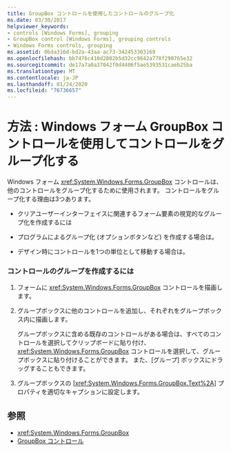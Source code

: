 ```yaml
---
title: GroupBox コントロールを使用したコントロールのグループ化
ms.date: 03/30/2017
helpviewer_keywords:
- controls [Windows Forms], grouping
- GroupBox control [Windows Forms], grouping controls
- Windows Forms controls, grouping
ms.assetid: 0bda316d-bd2a-43aa-ac73-342453303169
ms.openlocfilehash: bb7476c410d2802b5d32cc9842a778f290765e32
ms.sourcegitcommit: de17a7a0a37042f0d4406f5ae5393531caeb25ba
ms.translationtype: MT
ms.contentlocale: ja-JP
ms.lasthandoff: 01/24/2020
ms.locfileid: "76736657"
---
```

# <a name="how-to-group-controls-with-the-windows-forms-groupbox-control"></a>方法 : Windows フォーム GroupBox コントロールを使用してコントロールをグループ化する
Windows フォーム <xref:System.Windows.Forms.GroupBox> コントロールは、他のコントロールをグループ化するために使用されます。 コントロールをグループ化する理由は3つあります。  
  
- クリアユーザーインターフェイスに関連するフォーム要素の視覚的なグループ化を作成するには  
  
- プログラムによるグループ化 (オプションボタンなど) を作成する場合は。  
  
- デザイン時にコントロールを1つの単位として移動する場合は。  
  
### <a name="to-create-a-group-of-controls"></a>コントロールのグループを作成するには  
  
1. フォームに <xref:System.Windows.Forms.GroupBox> コントロールを描画します。  
  
2. グループボックスに他のコントロールを追加し、それぞれをグループボックス内に描画します。  
  
     グループボックスに含める既存のコントロールがある場合は、すべてのコントロールを選択してクリップボードに貼り付け、<xref:System.Windows.Forms.GroupBox> コントロールを選択して、グループボックスに貼り付けることができます。 また、[グループ] ボックスにドラッグすることもできます。  
  
3. グループボックスの [<xref:System.Windows.Forms.GroupBox.Text%2A>] プロパティを適切なキャプションに設定します。  
  
## <a name="see-also"></a>参照

- <xref:System.Windows.Forms.GroupBox>
- [GroupBox コントロール](groupbox-control-windows-forms.md)
